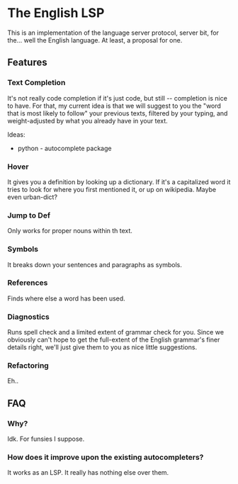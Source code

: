 # The English LSP

This is an implementation of the language server protocol, server bit, for
the... well the English language. At least, a proposal for one.

## Features

### Text Completion
It's not really code completion if it's just code, but still -- completion is
nice to have. For that, my current idea is that we will suggest to you the "word
that is most likely to follow" your previous texts, filtered by your typing, and
weight-adjusted by what you already have in your text.

Ideas:
* python - autocomplete package

### Hover
It gives you a definition by looking up a dictionary. If it's a capitalized word
it tries to look for where you first mentioned it, or up on wikipedia. Maybe
even urban-dict?

### Jump to Def
Only works for proper nouns within th text.

### Symbols
It breaks down your sentences and paragraphs as symbols.

### References
Finds where else a word has been used.

### Diagnostics
Runs spell check and a limited extent of grammar check for you. Since we
obviously can't hope to get the full-extent of the English grammar's finer
details right, we'll just give them to you as nice little suggestions.

### Refactoring
Eh..

## FAQ

### Why?
Idk. For funsies I suppose.

### How does it improve upon the existing autocompleters?
It works as an LSP. It really has nothing else over them.
